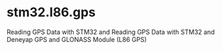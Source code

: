 # stm32.l86.gps
Reading GPS Data with STM32 and Reading GPS Data with STM32 and Deneyap GPS and GLONASS Module (L86 GPS)

